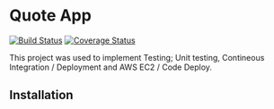 # Quote App
[![Build Status](https://travis-ci.org/temilolakutelu/Quote-App.svg?branch=master)](https://travis-ci.org/temilolakutelu/Quote-App)
[![Coverage Status](https://coveralls.io/repos/github/temilolakutelu/Quote-App/badge.svg)](https://coveralls.io/github/temilolakutelu/Quote-App)

This project was used to implement Testing; Unit testing, Contineous Integration / Deployment and AWS EC2 / Code Deploy.

## Installation
